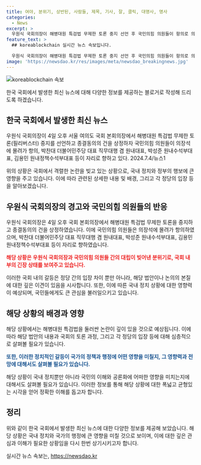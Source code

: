 ```yaml
---
title: 여야, 분위기, 상반된, 사람들, 제목, 기사, 잘, 클릭, 대명사, 명사
categories:
  - News
excerpt: >
  우원식 국회의장이 해병대원 특검법 무제한 토론 중지 선언 후 국민의힘 의원들이 항의로 의장석에 몰려가는 사건이 발생했다. 박찬대 민주당 대표 등 주요 인물들이 이에 반응하고 있다.
feature_text: >
  ## koreablockchain 실시간 뉴스 속보입니다.

  우원식 국회의장이 해병대원 특검법 무제한 토론 중지 선언 후 국민의힘 의원들이 항의로 의장석에 몰려가는 사건이 발생했다. 박찬대 민주당 대표 등 주요 인물들이 이에 반응하고 있다.
image: 'https://newsdao.kr/res/images/meta/newsdao_breakingnews.jpg'
---
```


<p><img src="https://newsdao.kr/res/images/meta/newsdao_breakingnews.jpg" alt="koreablockchain 속보" /></p>

<p>한국 국회에서 발생한 최신 뉴스에 대해 다양한 정보를 제공하는 블로거로 작성해 드리도록 하겠습니다.</p>

<h2 data-ke-size="size26">한국 국회에서 발생한 최신 뉴스</h2>

<p data-ke-size="size16">우원식 국회의장이 4일 오후 서울 여의도 국회 본회의장에서 해병대원 특검법 무제한 토론(필리버스터) 중지를 선언하고 종결동의의 건을 상정하자 국민의힘 의원들이 의장석에 몰려가 항의, 박찬대 더불어민주당 대표 직무대행 겸 원내대표, 박성준 원내수석부대표, 김용민 원내정책수석부대표 등이 자리로 향하고 있다. 2024.7.4/뉴스1</p>

<p>위의 상황은 국회에서 격렬한 논란을 빚고 있는 상황으로, 국내 정치와 정부의 행보에 큰 영향을 주고 있습니다. 이에 따라 관련된 상세한 내용 및 배경, 그리고 각 정당의 입장 등을 알아보겠습니다.</p>

<h2 data-ke-size="size26">우원식 국회의장의 경고와 국민의힘 의원들의 반응</h2>

<p data-ke-size="size16">우원식 국회의장은 4일 오후 국회 본회의장에서 해병대원 특검법 무제한 토론을 중지하고 종결동의의 건을 상정하였습니다. 이에 국민의힘 의원들은 의장석에 몰려가 항의하였으며, 박찬대 더불어민주당 대표 직무대행 겸 원내대표, 박성준 원내수석부대표, 김용민 원내정책수석부대표 등이 자리로 향하였습니다.</p>

<p><b><span style="color: #ee2323;">해당 상황은 우원식 국회의장과 국민의힘 의원들 간의 대립이 빚어낸 분위기로, 국회 내부의 긴장 상태를 보여주고 있습니다.</span></b></p>

<p>이러한 국회 내의 갈등은 정당 간의 입장 차이 뿐만 아니라, 해당 법안이나 논의의 본질에 대한 깊은 이견이 있음을 시사합니다. 또한, 이에 따른 국내 정치 상황에 대한 영향력이 예상되며, 국민들에게도 큰 관심을 불러일으키고 있습니다.</p>

<h2 data-ke-size="size26">해당 상황의 배경과 영향</h2>

<p data-ke-size="size16">해당 상황에서는 해병대원 특검법을 둘러싼 논란이 깊이 있을 것으로 예상됩니다. 이에 따라 해당 법안의 내용과 국회의 토론 과정, 그리고 각 정당의 입장 등에 대해 심층적으로 살펴볼 필요가 있습니다.</p>

<p><b><span style="color: #1a5490;">또한, 이러한 정치적인 갈등이 국가의 정책과 행정에 어떤 영향을 미칠지, 그 영향력과 전망에 대해서도 살펴볼 필요가 있습니다.</span></b></p>

<p>해당 상황이 국내 정치뿐만 아니라 국민의 이해와 공론화에 어떠한 영향을 미치는지에 대해서도 살펴볼 필요가 있습니다. 이러한 정보를 통해 해당 상황에 대한 폭넓고 균형있는 시각을 얻어 정확한 이해를 돕고자 합니다.</p>

<h2 data-ke-size="size26">정리</h2>

<p data-ke-size="size16">위와 같이 한국 국회에서 발생한 최신 뉴스에 대한 다양한 정보를 제공해 보았습니다. 해당 상황은 국내 정치와 국가의 행정에 큰 영향을 미칠 것으로 보이며, 이에 대한 깊은 관심과 이해가 필요한 상황임을 다시 한번 상기시키고자 합니다.</p>
실시간 뉴스 속보는, <a href="https://newsdao.kr" rel="dofollow">https://newsdao.kr</a>


